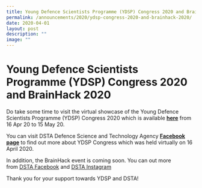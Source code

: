 ```yaml
---
title: Young Defence Scientists Programme (YDSP) Congress 2020 and BrainHack 2020
permalink: /announcements/2020/ydsp-congress-2020-and-brainhack-2020/
date: 2020-04-01
layout: post
description: ""
image: ""
---
```

# **Young Defence Scientists Programme (YDSP) Congress 2020 and BrainHack 2020**

Do take some time to visit the virtual showcase of the Young Defence Scientists Programme (YDSP) Congress 2020 which is available [**here**](http://dsta.gov.sg/ydsp/projects/index.html) from 16 Apr 20 to 15 May 20.

You can visit DSTA Defence Science and Technology Agency **[Facebook page](https://www.facebook.com/1660503167526898/posts/2657305091180029/?d=n)** to find out more about YDSP Congress which was held virtually on 16 April 2020.

In addition, the BrainHack event is coming soon. You can out more from [DSTA Facebook](https://www.facebook.com/1660503167526898/posts/2648601205383751/?vh=e&d=n) and [DSTA Instagram](https://www.instagram.com/p/B-otTKCldXS/?igshid=b6196h7n0ftn)

Thank you for your support towards YDSP and DSTA!